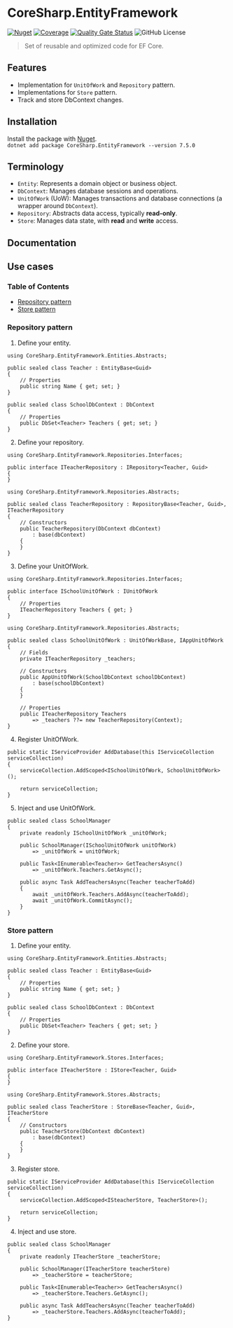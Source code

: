 # CoreSharp.EntityFramework 

[![Nuget](https://img.shields.io/nuget/v/CoreSharp.EntityFramework)](https://www.nuget.org/packages/CoreSharp.EntityFramework/)
[![Coverage](https://sonarcloud.io/api/project_badges/measure?project=efthymios-ks_CoreSharp.EntityFramework&metric=coverage)](https://sonarcloud.io/summary/new_code?id=efthymios-ks_CoreSharp.EntityFramework)
[![Quality Gate Status](https://sonarcloud.io/api/project_badges/measure?project=efthymios-ks_CoreSharp.EntityFramework&metric=alert_status)](https://sonarcloud.io/summary/new_code?id=efthymios-ks_CoreSharp.EntityFramework)
![GitHub License](https://img.shields.io/github/license/efthymios-ks/CoreSharp.EntityFramework)

> Set of reusable and optimized code for EF Core.

## Features
- Implementation for `UnitOfWork` and `Repository` pattern.
- Implementations for `Store` pattern.
- Track and store DbContext changes.

## Installation
Install the package with [Nuget](https://www.nuget.org/packages/CoreSharp.EntityFramework/).  
```dotnet add package CoreSharp.EntityFramework --version 7.5.0```

## Terminology
- `Entity`: Represents a domain object or business object.
- `DbContext`: Manages database sessions and operations.
- `UnitOfWork` (UoW): Manages transactions and database connections (a wrapper around `DbContext`).
- `Repository`: Abstracts data access, typically **read-only**.
- `Store`: Manages data state, with **read** and **write** access.

## Documentation


## Use cases
### Table of Contents
- [Repository pattern](#repository-pattern)
- [Store pattern](#store-pattern)

### Repository pattern
1. Define your entity.
```
using CoreSharp.EntityFramework.Entities.Abstracts;

public sealed class Teacher : EntityBase<Guid>
{
    // Properties
    public string Name { get; set; }
}
```
```
public sealed class SchoolDbContext : DbContext
{
    // Properties
    public DbSet<Teacher> Teachers { get; set; } 
}
```

2. Define your repository.
```
using CoreSharp.EntityFramework.Repositories.Interfaces;

public interface ITeacherRepository : IRepository<Teacher, Guid>
{
}
```
```
using CoreSharp.EntityFramework.Repositories.Abstracts;

public sealed class TeacherRepository : RepositoryBase<Teacher, Guid>, ITeacherRepository
{
    // Constructors
    public TeacherRepository(DbContext dbContext)
        : base(dbContext)
    {
    }
}
```

3. Define your UnitOfWork.
```
using CoreSharp.EntityFramework.Repositories.Interfaces;

public interface ISchoolUnitOfWork : IUnitOfWork
{
    // Properties
    ITeacherRepository Teachers { get; }
}
```
```
using CoreSharp.EntityFramework.Repositories.Abstracts;

public sealed class SchoolUnitOfWork : UnitOfWorkBase, IAppUnitOfWork
{
    // Fields
    private ITeacherRepository _teachers;

    // Constructors
    public AppUnitOfWork(SchoolDbContext schoolDbContext)
        : base(schoolDbContext)
    {
    }

    // Properties
    public ITeacherRepository Teachers
        => _teachers ??= new TeacherRepository(Context);
}
```

4. Register UnitOfWork.
```
public static IServiceProvider AddDatabase(this IServiceCollection serviceCollection)
{
    serviceCollection.AddScoped<ISchoolUnitOfWork, SchoolUnitOfWork>();

    return serviceCollection;
}
```

5. Inject and use UnitOfWork.
```
public sealed class SchoolManager
{
    private readonly ISchoolUnitOfWork _unitOfWork;

    public SchoolManager(ISchoolUnitOfWork unitOfWork)
        => _unitOfWork = unitOfWork;

    public Task<IEnumerable<Teacher>> GetTeachersAsync()
        => _unitOfWork.Teachers.GetAsync();

    public async Task AddTeachersAsync(Teacher teacherToAdd)
    {
        await _unitOfWork.Teachers.AddAsync(teacherToAdd);
        await _unitOfWork.CommitAsync();
    }
}
```

### Store pattern
1. Define your entity.
```
using CoreSharp.EntityFramework.Entities.Abstracts;

public sealed class Teacher : EntityBase<Guid>
{
    // Properties
    public string Name { get; set; }
}
```
```
public sealed class SchoolDbContext : DbContext
{
    // Properties
    public DbSet<Teacher> Teachers { get; set; } 
}
```

2. Define your store.
```
using CoreSharp.EntityFramework.Stores.Interfaces;

public interface ITeacherStore : IStore<Teacher, Guid>
{
}
```
```
using CoreSharp.EntityFramework.Stores.Abstracts;

public sealed class TeacherStore : StoreBase<Teacher, Guid>, ITeacherStore
{
    // Constructors
    public TeacherStore(DbContext dbContext)
        : base(dbContext)
    {
    }
}
```

3. Register store.
```
public static IServiceProvider AddDatabase(this IServiceCollection serviceCollection)
{
    serviceCollection.AddScoped<ISteacherStore, TeacherStore>();

    return serviceCollection;
}
```

4. Inject and use store.
```
public sealed class SchoolManager
{
    private readonly ITeacherStore _teacherStore;

    public SchoolManager(ITeacherStore teacherStore)
        => _teacherStore = teacherStore;

    public Task<IEnumerable<Teacher>> GetTeachersAsync()
        => _teacherStore.Teachers.GetAsync();

    public async Task AddTeachersAsync(Teacher teacherToAdd)
        => _teacherStore.Teachers.AddAsync(teacherToAdd); 
}
```
